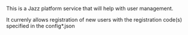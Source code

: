 This is a Jazz platform service that will help with user management. 

It currenly allows registration of new users with the registration code(s) specified in the config*.json